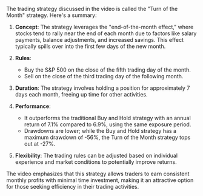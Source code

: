 The trading strategy discussed in the video is called the "Turn of the Month" strategy. Here's a summary:

1. **Concept**: The strategy leverages the "end-of-the-month effect," where stocks tend to rally near the end of each month due to factors like salary payments, balance adjustments, and increased savings. This effect typically spills over into the first few days of the new month.

2. **Rules**:
   - Buy the S&P 500 on the close of the fifth trading day of the month.
   - Sell on the close of the third trading day of the following month.

3. **Duration**: The strategy involves holding a position for approximately 7 days each month, freeing up time for other activities.

4. **Performance**:
   - It outperforms the traditional Buy and Hold strategy with an annual return of 7.1% compared to 6.9%, using the same exposure period.
   - Drawdowns are lower; while the Buy and Hold strategy has a maximum drawdown of -56%, the Turn of the Month strategy tops out at -27%.

5. **Flexibility**: The trading rules can be adjusted based on individual experience and market conditions to potentially improve returns.

The video emphasizes that this strategy allows traders to earn consistent monthly profits with minimal time investment, making it an attractive option for those seeking efficiency in their trading activities.
